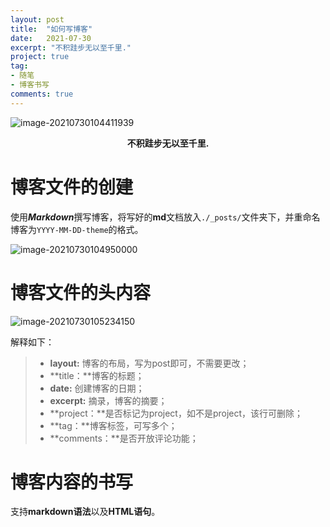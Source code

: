 ```yaml
---
layout: post
title:  "如何写博客"
date:   2021-07-30
excerpt: "不积跬步无以至千里."
project: true
tag:
- 随笔 
- 博客书写
comments: true
---
```




![image-20210730104411939](https://gitee.com/cafory/images-store/raw/master/Image/image-20210730104411939.png)

  

<center><b>不积跬步无以至千里.</b> </center>

# 博客文件的创建

使用***Markdown***撰写博客，将写好的**md**文档放入`./_posts/`文件夹下，并重命名博客为`YYYY-MM-DD-theme`的格式。

![image-20210730104950000](https://gitee.com/cafory/images-store/raw/master/Image/image-20210730104950000.png)

  # 博客文件的头内容

![image-20210730105234150](https://gitee.com/cafory/images-store/raw/master/Image/image-20210730105234150.png)



解释如下：

> + **layout:** 博客的布局，写为post即可，不需要更改；
> + **title：**博客的标题；
> + **date:** 创建博客的日期；
> + **excerpt:** 摘录，博客的摘要；
> + **project：**是否标记为project，如不是project，该行可删除；
> + **tag：**博客标签，可写多个；
> + **comments：**是否开放评论功能；



# 博客内容的书写

支持**markdown语法**以及**HTML语句**。
